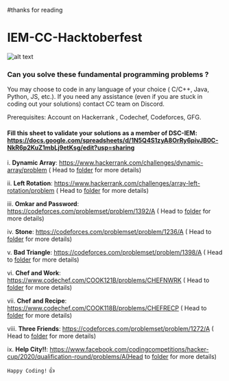#thanks for reading
# IEM-CC-Hacktoberfest
![alt text](https://raw.githubusercontent.com/divyake/Cysec-Hacktoberfest/dcc84465cfcff73981f8fcb5c8fe3b1710c007e1/assets/logo.svg)

### Can you solve these fundamental programming problems ?

You may choose to code in any language of your choice ( C/C++, Java, Python, JS, etc.). If you need any assistance (even if you are stuck in coding out your solutions) contact CC team on Discord.

Prerequisites: Account on Hackerrank , Codechef, Codeforces, GFG.

#### Fill this sheet to validate your solutions as a member of DSC-IEM: https://docs.google.com/spreadsheets/d/1N5Q4S1zyA8OrRy6pivJB0C-NkR6p2KuZ1mbLj9etKsg/edit?usp=sharing

i. **Dynamic Array**: https://www.hackerrank.com/challenges/dynamic-array/problem ( Head to [folder](https://github.com/dsc-iem/IEM-CC-Hacktoberfest/tree/master/Dynamic%20Array) for more details)

ii. **Left Rotation**: https://www.hackerrank.com/challenges/array-left-rotation/problem ( Head to [folder](https://github.com/dsc-iem/IEM-CC-Hacktoberfest/tree/master/Left%20Rotation) for more details)

iii. **Omkar and Password**: https://codeforces.com/problemset/problem/1392/A ( Head to [folder](https://github.com/dsc-iem/IEM-CC-Hacktoberfest/tree/master/Omkar%20and%20Password) for more details)

iv. **Stone**: https://codeforces.com/problemset/problem/1236/A ( Head to [folder](https://github.com/dsc-iem/IEM-CC-Hacktoberfest/tree/master/Stone) for more details)

v. **Bad Triangle**: https://codeforces.com/problemset/problem/1398/A ( Head to [folder](https://github.com/dsc-iem/IEM-CC-Hacktoberfest/tree/master/Bad%20Triangle) for more details)

vi. **Chef and Work**: https://www.codechef.com/COOK121B/problems/CHEFNWRK ( Head to [folder](https://github.com/dsc-iem/IEM-CC-Hacktoberfest/tree/master/Chef%20and%20Work) for more details)

vii. **Chef and Recipe**: https://www.codechef.com/COOK118B/problems/CHEFRECP ( Head to [folder](https://github.com/dsc-iem/IEM-CC-Hacktoberfest/tree/master/Chef%20and%20Recipe) for more details)

viii. **Three Friends**: https://codeforces.com/problemset/problem/1272/A ( Head to [folder](https://github.com/dsc-iem/IEM-CC-Hacktoberfest/tree/master/Three%20Friends) for more details)

ix. **Help City!!**: https://www.facebook.com/codingcompetitions/hacker-cup/2020/qualification-round/problems/A(Head to [folder](https://github.com/dsc-iem/IEM-CC-Hacktoberfest/tree/master/Help%20City) for more details)

`Happy Coding!` :thumbsup:
